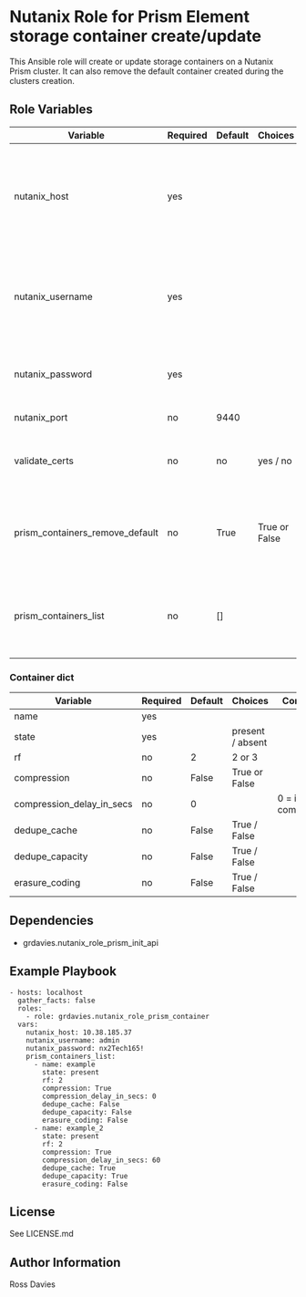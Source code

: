 # Nutanix Role for Prism Element storage container create/update

This Ansible role will create or update storage containers on a Nutanix Prism cluster. It can also remove the default container created during the clusters creation.


## Role Variables

| Variable                           | Required | Default | Choices                                                                         | Comments                                                                                                                                           |
|------------------------------------|----------|---------|---------------------------------------------------------------------------------|----------------------------------------------------------------------------------------------------------------------------------------------------|
| nutanix_host                       | yes      |         |                                                                                 | The IP address or FQDN for the Prism (Element only) to which you want to connect.                                                                  |
| nutanix_username                   | yes      |         |                                                                                 | A valid username with appropriate rights to access the Nutanix API.                                                                                |
| nutanix_password                   | yes      |         |                                                                                 | A valid password for the supplied username.                                                                                                        |
| nutanix_port                       | no       | 9440    |                                                                                 | The Prism TCP port.                                                                                                                                |
| validate_certs                     | no       | no      | yes / no                                                                        | Whether to check if Prism UI certificates are valid.                                                                                               |
| prism_containers_remove_default    | no       | True    | True or False                                                                   | If set to True the default container will be removed if it exists.                                                                                 |
| prism_containers_list              | no       | []      |                                                                                 | List of containers. For container dict keys see table below.                                                                                       |

### Container dict
| Variable                           | Required | Default | Choices                                                                         | Comments                                                                                                                                           |
|------------------------------------|----------|---------|---------------------------------------------------------------------------------|----------------------------------------------------------------------------------------------------------------------------------------------------|
| name                               | yes      |         |                                                                                 |                                                                                                                                                    |
| state                              | yes      |         | present / absent                                                                                |                                                                                                                                    |
| rf                                 | no       | 2       | 2 or 3                                                                          |                                                                                                                                                    |
| compression                        | no       | False   | True or False                                                                   |                                                                                                                                                    |
| compression_delay_in_secs          | no       | 0       |                                                                                 | 0 = inline compression.                                                                                                                            |
| dedupe_cache                       | no       | False   | True / False                                                                   |                                                                                                                                                     |
| dedupe_capacity                    | no       | False   | True / False                                                                   |                                                                                                                                                     |
| erasure_coding                     | no       | False   | True / False                                                                   |                                                                                                                                                     |


## Dependencies

- grdavies.nutanix_role_prism_init_api

## Example Playbook

```
- hosts: localhost
  gather_facts: false
  roles:
    - role: grdavies.nutanix_role_prism_container
  vars:
    nutanix_host: 10.38.185.37
    nutanix_username: admin
    nutanix_password: nx2Tech165!
    prism_containers_list:
      - name: example
        state: present
        rf: 2
        compression: True
        compression_delay_in_secs: 0
        dedupe_cache: False
        dedupe_capacity: False
        erasure_coding: False
      - name: example_2
        state: present
        rf: 2
        compression: True
        compression_delay_in_secs: 60
        dedupe_cache: True
        dedupe_capacity: True
        erasure_coding: False
```


## License

See LICENSE.md

## Author Information

Ross Davies
